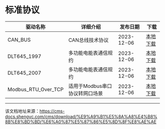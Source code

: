 # 标准协议

驱动名称| 详细介绍| 发布日期| 下载  
---|---|---|---  
CAN_BUS| CAN总线技术协议| 2023-12-06| [本地下载](https://list.syc-cms.com:8443/d/publish/SIOT%E9%A9%B1%E5%8A%A8/%E6%A0%87%E5%87%86%E5%8D%8F%E8%AE%AE/CMS.HotPlugs_SYC_CAN_BUS_V1.2.1.cmsplugs)  
DLT645_1997| 多功能电能表通信规约| 2023-12-06| [本地下载](https://list.syc-cms.com:8443/d/publish/SIOT%E9%A9%B1%E5%8A%A8/%E6%A0%87%E5%87%86%E5%8D%8F%E8%AE%AE/CMS.HotPlugs_SYC_DLT645-1997_V1.2.1.cmsplugs)  
DLT645_2007| 多功能电能表通信规约| 2023-12-06| [本地下载](https://list.syc-cms.com:8443/d/publish/SIOT%E9%A9%B1%E5%8A%A8/%E6%A0%87%E5%87%86%E5%8D%8F%E8%AE%AE/CMS.HotPlugs_SYC_DLT645-2007_V1.2.1.cmsplugs)  
Modbus_RTU_Over_TCP| 适用于Modbus串口协议转网口场景| 2023-12-06| [本地下载](https://list.syc-cms.com:8443/d/publish/SIOT%E9%A9%B1%E5%8A%A8/%E6%A0%87%E5%87%86%E5%8D%8F%E8%AE%AE/CMS.HotPlugs_SYC_Modbus_RTU_Over_TCP_V1.2.5.cmsplugs)


---

该文档地址来源：https://cms-docs.shengyc.com/cms/download/%E9%A9%B1%E5%8A%A8%E4%B8%8B%E8%BD%BD/%E6%A0%87%E5%87%86%E5%8D%8F%E8%AE%AE